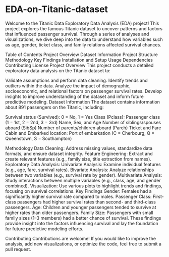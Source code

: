 # EDA-on-Titanic-dataset
Welcome to the Titanic Data Exploratory Data Analysis (EDA) project! This project explores the famous Titanic dataset to uncover patterns and factors that influenced passenger survival. Through a series of analyses and visualizations, we dive deep into the data to understand how variables such as age, gender, ticket class, and family relations affected survival chances.

Table of Contents
Project Overview
Dataset Information
Project Structure
Methodology
Key Findings
Installation and Setup
Usage
Dependencies
Contributing
License
Project Overview
This project conducts a detailed exploratory data analysis on the Titanic dataset to:

Validate assumptions and perform data cleaning.
Identify trends and outliers within the data.
Analyze the impact of demographic, socioeconomic, and relational factors on passenger survival rates.
Develop insights to improve understanding of the dataset and inform future predictive modeling.
Dataset Information
The dataset contains information about 891 passengers on the Titanic, including:

Survival status (Survived): 0 = No, 1 = Yes
Class (Pclass): Passenger class (1 = 1st, 2 = 2nd, 3 = 3rd)
Name, Sex, and Age
Number of siblings/spouses aboard (SibSp)
Number of parents/children aboard (Parch)
Ticket and Fare
Cabin and Embarked location: Port of embarkation (C = Cherbourg, Q = Queenstown, S = Southampton)

Methodology
Data Cleaning: Address missing values, standardize data formats, and ensure dataset integrity.
Feature Engineering: Extract and create relevant features (e.g., family size, title extraction from names).
Exploratory Data Analysis:
Univariate Analysis: Examine individual features (e.g., age, fare, survival rates).
Bivariate Analysis: Analyze relationships between two variables (e.g., survival rate by gender).
Multivariate Analysis: Study interactions between multiple variables (e.g., class, age, and gender combined).
Visualization: Use various plots to highlight trends and findings, focusing on survival correlations.
Key Findings
Gender: Females had a significantly higher survival rate compared to males.
Passenger Class: First-class passengers had higher survival rates than second- and third-class passengers.
Age: Children and younger passengers tended to survive at higher rates than older passengers.
Family Size: Passengers with small family sizes (1–3 members) had a better chance of survival.
These findings provide insight into the factors influencing survival and lay the foundation for future predictive modeling efforts.

Contributing
Contributions are welcome! If you would like to improve the analysis, add new visualizations, or optimize the code, feel free to submit a pull request.
